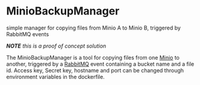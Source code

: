 # MinioBackupManager
simple manager for copying files from Minio A to Minio B, triggered by RabbitMQ events

***NOTE*** *this is a proof of concept solution*


The MinioBackupManager is a tool for copying files from one [Minio](https://minio.io/) to another, triggered by a [RabbitMQ](https://www.rabbitmq.com/) event containing a bucket name and a file id.
Access key, Secret key, hostname and port can be changed through environment variables in the dockerfile.
